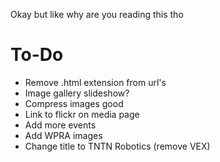 Okay but like why are you reading this tho

# To-Do

- Remove .html extension from url's
- Image gallery slideshow?
- Compress images good
- Link to flickr on media page
- Add more events
- Add WPRA images
- Change title to TNTN Robotics (remove VEX)
